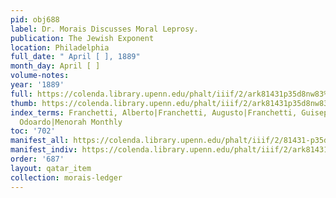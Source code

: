 ```yaml
---
pid: obj688
label: Dr. Morais Discusses Moral Leprosy.
publication: The Jewish Exponent
location: Philadelphia
full_date: " April [ ], 1889"
month_day: April [ ]
volume-notes:
year: '1889'
full: https://colenda.library.upenn.edu/phalt/iiif/2/ark81431p35d8nw83%2FSHA256E-s7422684--7dac692b85d8a838e18be91bac222d19b01c1ff5ce0f63ea266ef2418ad6435a.jpeg/full/3500,/0/default.jpg
thumb: https://colenda.library.upenn.edu/phalt/iiif/2/ark81431p35d8nw83%2FSHA256E-s7422684--7dac692b85d8a838e18be91bac222d19b01c1ff5ce0f63ea266ef2418ad6435a.jpeg/full/!200,200/0/default.jpg
index_terms: Franchetti, Alberto|Franchetti, Augusto|Franchetti, Guiseppe|Franchetti,
  Odoardo|Menorah Monthly
toc: '702'
manifest_all: https://colenda.library.upenn.edu/phalt/iiif/2/81431-p35d8nw83/manifest
manifest_indiv: https://colenda.library.upenn.edu/phalt/iiif/2/ark81431p35d8nw83%2FSHA256E-s7422684--7dac692b85d8a838e18be91bac222d19b01c1ff5ce0f63ea266ef2418ad6435a.jpeg
order: '687'
layout: qatar_item
collection: morais-ledger
---
```

